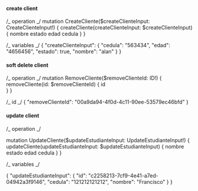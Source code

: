 #### create client

/_ operation _/
mutation CreateCliente($createClienteInput: CreateClienteInput!) {
createCliente(createClienteInput: $createClienteInput) {
nombre
estado
edad
cedula
}
}

/_ variables _/
{
"createClienteInput": {
"cedula": "563434",
"edad": "4656456",
"estado": true,
"nombre": "alan"
}
}

#### soft delete client

/_ operation _/
mutation RemoveCliente($removeClienteId: ID!) {
removeCliente(id: $removeClienteId) {
id  
 }
}

/_ id _/
{
"removeClienteId": "00a9da94-4f0d-4c11-90ee-53579ec46bfd"
}

#### update client

/_ operation _/

mutation UpdateCliente($updateEstudianteInput: UpdateEstudianteInput!) {
updateCliente(updateEstudianteInput: $updateEstudianteInput) {
nombre
estado
edad
cedula
}
}

/_ variables _/

{
"updateEstudianteInput": {
"id": "c2258213-7cf9-4e41-a7ed-04942a3f9146",
"cedula": "121212121212",
"nombre": "Francisco"
}
}

